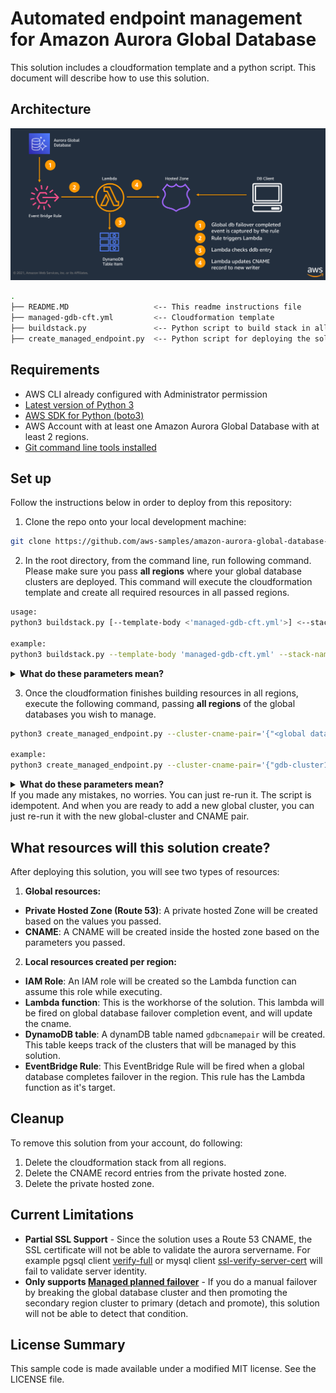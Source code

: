 # Automated endpoint management for Amazon Aurora Global Database

This solution includes a cloudformation template and a python script. This document will describe how to use this solution. 

## Architecture
![Solution Architecture](img/architecture.png)

```bash
.
├── README.MD                   <-- This readme instructions file
├── managed-gdb-cft.yml         <-- Cloudformation template
├── buildstack.py               <-- Python script to build stack in all supplied regions
├── create_managed_endpoint.py  <-- Python script for deploying the solution

```

## Requirements

*	AWS CLI already configured with Administrator permission  
*	[Latest version of Python 3](https://www.python.org/downloads/release/python-395)
*	[AWS SDK for Python (boto3)](https://boto3.amazonaws.com/v1/documentation/api/latest/guide/quickstart.html#installation)
*	AWS Account with at least one Amazon Aurora Global Database with at least 2 regions.
*	[Git command line tools installed](https://git-scm.com/book/en/v2/Getting-Started-Installing-Git)


## Set up

Follow the instructions below in order to deploy from this repository:


1. Clone the repo onto your local development machine:

 ```bash 
 git clone https://github.com/aws-samples/amazon-aurora-global-database-endpoint-automation.git
 ```


2. In the root directory, from the command line, run following command. Please make sure you pass **all regions** where your global database clusters are deployed. 
   This command will execute the cloudformation template and create all required resources in all passed regions.

 ```bash
 usage:
 python3 buildstack.py [--template-body <'managed-gdb-cft.yml'>] <--stack-name 'stackname'>  [--consent-anonymous-data-collect <'yes/no'>] <--region-list 'regionlist'>
 
 example:
 python3 buildstack.py --template-body 'managed-gdb-cft.yml' --stack-name 'gdb-managed-ep'  --consent-anonymous-data-collect 'yes' --region-list 'us-east-1,us-west-1'
 ```

<details>
  <summary> <strong> What do these parameters mean? </strong>  </summary>  

The script takes following parameters:  

**-t OR --template-body**: CloudFormation template file. Defaults to managed0gdb-cft.yml.  **(Optional)**  
**-r OR --region-list**: List of regions separated by commas, where the stack will be deployed. **(Required)**  
**-a OR --consent-anonymous-data-collect**: This script collects anonymous, non PII and non-account identifiable data, to understand how many times this solution has been deployed by customers. Data collection is completely optional, and if you pass ‘no’ as a value, you will be opted out. This parameters is optional, and defaults to ‘yes’. It only collects, stack name, region, timestamp and the UUID portion of the stack id (for uniqueness).
We only collect data to understand how much the solution is being used, and if it is in-fact being used, then it motivates us to continue to put resources and efforts in it to refine it further and add features. 
 **(Optional)**  
**-s OR --stack-name**: CloudFormation Stack Name.  **(Required)** 
</details>

 3. Once the cloudformation finishes building resources in all regions, execute the following command, passing **all regions** of the  global databases you wish to manage.

 ```bash
 python3 create_managed_endpoint.py --cluster-cname-pair='{"<global database clustername>":"<desired writer endpoint >"} [,"<global database clustername>":"<desired writer endpoint>"},...]' --hosted-zone-name=<hosted zone name> --region-list <'regionlist'>

 example:
 python3 create_managed_endpoint.py --cluster-cname-pair='{"gdb-cluster1":"writer1.myhostedzone.com" ,"gdb-cluster2":"writer2.myhostedzone.com"}' --hosted-zone-name=myhostedzone.com --region-list 'us-east-1,us-west-1'
 ```

<details>
  <summary> <strong> What do these parameters mean? </strong>  </summary>  

The script takes following parameters:  

**-c OR --cluster-cname-pair** : Cluster and writer endpoint pair in '{\"cluname\":\"writer\"}' format. **(Required)**  
**-z OR --hosted-zone-name** :  Name of the hosted zone. If one doesn't exist, it will be created. **(Required)**  
**-r OR --region-list** : List of regions separated by commas, where the stack will be deployed. **(Required)**  
**-sv OR --skip-vpc** : Skips adding vpcs in the hosted zone, if using an existing hosted zone. **(Optional)**  

</details>
If you made any mistakes, no worries. You can just re-run it. The script is idempotent. And when you are ready to add a new global cluster, you can just re-run it with the new global-cluster and CNAME pair. 

## What resources will this solution create?

After deploying this solution, you will see two types of resources:

 1. **Global resources:**
 * **Private Hosted Zone (Route 53)**: A private hosted Zone will be created based on the values you passed.
 * **CNAME**: A CNAME will be created inside the hosted zone based on the parameters you passed.

 2. **Local resources created per region:**
* **IAM Role**: An IAM role will be created so the Lambda function can assume this role while executing.
* **Lambda function**: This is the workhorse of the solution. This lambda will be fired on global database failover completion event, and will update the cname.
* **DynamoDB table**: A dynamDB table named `gdbcnamepair` will be created. This table keeps track of the clusters that will be managed by this solution.
* **EventBridge Rule**: This EventBridge Rule will be fired when a global database completes failover in the region. This rule has the Lambda function as it's target.

## Cleanup 

To remove this solution from your account, do following:  

1. Delete the cloudformation stack from all regions.
2. Delete the CNAME record entries from the private hosted zone.
3. Delete the private hosted zone.

## Current Limitations

* **Partial SSL Support** - Since the solution uses a Route 53 CNAME, the SSL certificate will not be able to validate the aurora servername. For example pgsql client [verify-full](https://www.postgresql.org/docs/9.1/libpq-ssl.html) or mysql client [ssl-verify-server-cert](https://dev.mysql.com/doc/refman/5.7/en/connection-options.html#option_general_ssl-verify-server-cert) will fail to validate server identity.
* **Only supports [Managed planned failover](https://docs.aws.amazon.com/AmazonRDS/latest/AuroraUserGuide/aurora-global-database-disaster-recovery.html#aurora-global-database-disaster-recovery.managed-failover)** - If you do a manual failover by breaking the global database cluster and then promoting the secondary region cluster to primary (detach and promote), this solution will not be able to detect that condition.


## License Summary
This sample code is made available under a modified MIT license. See the LICENSE file.